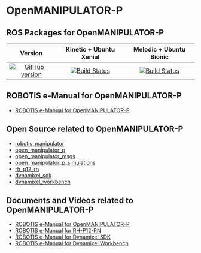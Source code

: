 # OpenMANIPULATOR-P

## ROS Packages for OpenMANIPULATOR-P

|Version|Kinetic + Ubuntu Xenial|Melodic + Ubuntu Bionic|
|:---:|:---:|:---:|
|[![GitHub version](https://badge.fury.io/gh/ROBOTIS-GIT%2Fopen_manipulator_p.svg)](https://badge.fury.io/gh/ROBOTIS-GIT%2Fopen_manipulator_p)|[![Build Status](https://travis-ci.org/ROBOTIS-GIT/open_manipulator_p.svg?branch=kinetic-devel)](https://travis-ci.org/ROBOTIS-GIT/open_manipulator_p)|[![Build Status](https://travis-ci.org/ROBOTIS-GIT/open_manipulator_p.svg?branch=melodic-devel)](https://travis-ci.org/ROBOTIS-GIT/open_manipulator_p)|

## ROBOTIS e-Manual for OpenMANIPULATOR-P
- [ROBOTIS e-Manual for OpenMANIPULATOR-P](http://emanual.robotis.com/docs/en/platform/openmanipulator_pro/overview/)

## Open Source related to OpenMANIPULATOR-P
- [robotis_manipulator](https://github.com/ROBOTIS-GIT/robotis_manipulator)
- [open_manipulator_p](https://github.com/ROBOTIS-GIT/open_manipulator_p)
- [open_manipulator_msgs](https://github.com/ROBOTIS-GIT/open_manipulator_msgs)
- [open_manipulator_p_simulations](https://github.com/ROBOTIS-GIT/open_manipulator_p_simulations)
- [rh_p12_rn](https://github.com/ROBOTIS-GIT/RH-P12-RN)
- [dynamixel_sdk](https://github.com/ROBOTIS-GIT/DynamixelSDK)
- [dynamixel_workbench](https://github.com/ROBOTIS-GIT/dynamixel-workbench)

## Documents and Videos related to OpenMANIPULATOR-P
- [ROBOTIS e-Manual for OpenMANIPULATOR-P](https://emanual.robotis.com/docs/en/platform/openmanipulator_p/overview//overview/)
- [ROBOTIS e-Manual for RH-P12-RN](http://emanual.robotis.com/docs/en/platform/rh_p12_rn/)
- [ROBOTIS e-Manual for Dynamixel SDK](http://emanual.robotis.com/docs/en/software/dynamixel/dynamixel_sdk/overview/)
- [ROBOTIS e-Manual for Dynamixel Workbench](http://emanual.robotis.com/docs/en/software/dynamixel/dynamixel_workbench/)
